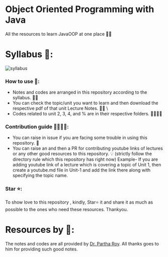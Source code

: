 # Object Oriented Programming with Java
All the resources to learn JavaOOP at one place 📒💪

# Syllabus 📃:
![syllabus](https://github.com/giteshsarvaiya/java-oop/assets/99144191/8a275ab9-e5e6-4ecd-b68d-267ada62acc7)

### How to use 🤔:
- Notes and codes are arranged in this repository according to the syllabus. 📃📃  
- You can check the topic/unit you want to learn and then download the respective pdf of that unit Lecture Notes. 📓📒 \
- Codes related to unit 2, 3, 4, and % are in their respective folders. 🧑‍💻👩‍💻

### Contribution guide 🫱🏻‍🫲🏻:
- You can raise in issue if you are facing some trouble in using this repository. 🧭
- You can raise an and then a PR for contributing youtube links of lectures or any other good resources to this repository. 💡 (strictly follow the directory rule which this repository has right now)
 Example- If you are adding youtube link of a lecture which is covering a topic of Unit 1, then create a youtube.md file in Unit-1 and add the link there along with specifying the topic name.

### Star ⭐:
To show love to this repository , kindly, Star⭐ it and share it as much as possible to the ones who need these resources.
Thankyou.

# Resources by 🙂:
The notes and codes are all provided by [Dr. Partha Roy](https://github.com/patsroy). All thanks goes to him for providing such good notes.
